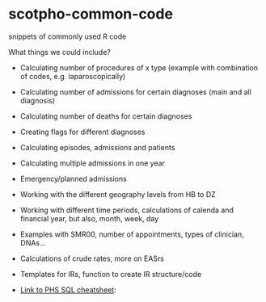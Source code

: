 # scotpho-common-code
snippets of commonly used R code

What things we could include?

* Calculating number of procedures of x type (example with combination of codes, e.g. laparoscopically)
* Calculating number of admissions for certain diagnoses (main and all diagnosis)
* Calculating number of deaths for certain diagnoses
* Creating flags for different diagnoses
* Calculating episodes, admissions and patients
* Calculating multiple admissions in one year
* Emergency/planned admissions
* Working with the different geography levels from HB to DZ
* Working with different time periods, calculations of calenda and financial year, but also, month, week, day
* Examples with SMR00, number of appointments, types of clinician, DNAs...
* Calculations of crude rates, more on EASrs
* Templates for IRs, function to create IR structure/code


* [Link to PHS SQL cheatsheet](https://github.com/Public-Health-Scotland/R-Resources/blob/master/SQL%20in%20R%20-%20cheatsheet.R):